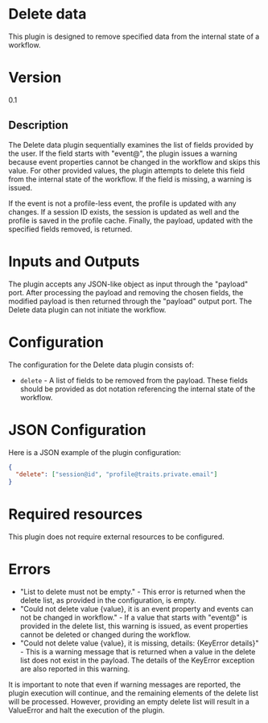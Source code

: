 # Delete data

This plugin is designed to remove specified data from the internal state of a workflow.

# Version

0.1

## Description

The Delete data plugin sequentially examines the list of fields provided by the user. If the field starts with "event@", the plugin issues a warning because event properties cannot be changed in the workflow and skips this value. For other provided values, the plugin attempts to delete this field from the internal state of the workflow. If the field is missing, a warning is issued. 

If the event is not a profile-less event, the profile is updated with any changes. If a session ID exists, the session is updated as well and the profile is saved in the profile cache. Finally, the payload, updated with the specified fields removed, is returned.

# Inputs and Outputs

The plugin accepts any JSON-like object as input through the "payload" port. After processing the payload and removing the chosen fields, the modified payload is then returned through the "payload" output port. The Delete data plugin can not initiate the workflow.

# Configuration

The configuration for the Delete data plugin consists of:
- `delete` - A list of fields to be removed from the payload. These fields should be provided as dot notation referencing the internal state of the workflow.

# JSON Configuration

Here is a JSON example of the plugin configuration:
```json
{
  "delete": ["session@id", "profile@traits.private.email"]
}
```

# Required resources

This plugin does not require external resources to be configured.

# Errors

- "List to delete must not be empty." - This error is returned when the delete list, as provided in the configuration, is empty.
- "Could not delete value {value}, it is an event property and events can not be changed in workflow." - If a value that starts with "event@" is provided in the delete list, this warning is issued, as event properties cannot be deleted or changed during the workflow.
- "Could not delete value {value}, it is missing, details: {KeyError details}" - This is a warning message that is returned when a value in the delete list does not exist in the payload. The details of the KeyError exception are also reported in this warning.
   

It is important to note that even if warning messages are reported, the plugin execution will continue, and the remaining elements of the delete list will be processed. However, providing an empty delete list will result in a ValueError and halt the execution of the plugin.